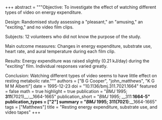 +++
abstract = """Objective: To investigate the effect of watching different types of video on energy expenditure.

Design: Randomised study assessing a "pleasant," an "amusing," an "exciting," and no video film clips.

Subjects: 12 volunteers who did not know the purpose of the study.

Main outcome measures: Changes in energy expenditure, substrate use, heart rate, and aural temperature during each film clip.

Results: Energy expenditure was raised slightly (0.21 kJ/day) during the "exciting" film. Individual responses varied greatly.

Conclusion: Watching different types of video seems to have little effect on resting metabolic rate."""
authors = ["B G Cooper", "john_matthews", "K G M M Alberti"]
date = 1995-12-23
doi = "10.1136/bmj.311.7021.1664"
featured = false
math = true
highlight = true
publication = "*BMJ* 1995; __311__(7021)__:__1664-1665"
publication_short = "*BMJ* 1995; __311:__1664-5"
publication_types = ["2"]
summary = "*BMJ* 1995; __311__(7021)__:__1664-1665"
tags = ["Matthews"]
title = "Resting energy expenditure, substrate use, and video tapes"
+++
